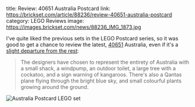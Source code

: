title: Review: 40651 Australia Postcard
link: https://brickset.com/article/88236/review-40651-australia-postcard
category: LEGO Reviews
image: https://images.brickset.com/news/88236_IMG_1873.jpg

I've quite liked the previous sets in the LEGO Postcard series, so it was good to get a chance to review the latest, [40651](https://brickset.com/sets/40651-1) Australia, even if it's a [slight departure from the rest](https://brickset.com/article/88236/review-40651-australia-postcard):

> The designers have chosen to represent the entirety of Australia with a small shack, a windpump, an outdoor toilet, a large tree with a cockatoo, and a sign warning of kangaroos. There's also a Qantas plane flying through the bright blue sky, and small colourful plants growing around the ground.

![Australia Postcard LEGO set](https://images.brickset.com/news/88236_IMG_1873.jpg)
